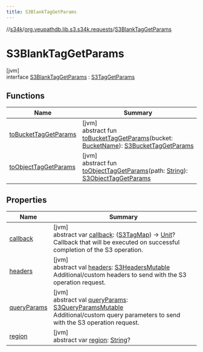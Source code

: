 ```yaml
---
title: S3BlankTagGetParams
---
```

//[s34k](../../../index.html)/[org.veupathdb.lib.s3.s34k.requests](../index.html)/[S3BlankTagGetParams](index.html)



# S3BlankTagGetParams



[jvm]\
interface [S3BlankTagGetParams](index.html) : [S3TagGetParams](../-s3-tag-get-params/index.html)



## Functions


| Name | Summary |
|---|---|
| [toBucketTagGetParams](to-bucket-tag-get-params.html) | [jvm]<br>abstract fun [toBucketTagGetParams](to-bucket-tag-get-params.html)(bucket: [BucketName](../../org.veupathdb.lib.s3.s34k.fields/-bucket-name/index.html)): [S3BucketTagGetParams](../../org.veupathdb.lib.s3.s34k.requests.bucket/-s3-bucket-tag-get-params/index.html) |
| [toObjectTagGetParams](to-object-tag-get-params.html) | [jvm]<br>abstract fun [toObjectTagGetParams](to-object-tag-get-params.html)(path: [String](https://kotlinlang.org/api/latest/jvm/stdlib/kotlin/-string/index.html)): [S3ObjectTagGetParams](../../org.veupathdb.lib.s3.s34k.requests.object/-s3-object-tag-get-params/index.html) |


## Properties


| Name | Summary |
|---|---|
| [callback](../-s3-tag-get-params/callback.html) | [jvm]<br>abstract var [callback](../-s3-tag-get-params/callback.html): ([S3TagMap](../../org.veupathdb.lib.s3.s34k.fields.tags/-s3-tag-map/index.html)) -&gt; [Unit](https://kotlinlang.org/api/latest/jvm/stdlib/kotlin/-unit/index.html)?<br>Callback that will be executed on successful completion of the S3 operation. |
| [headers](../-s3-request-params/headers.html) | [jvm]<br>abstract val [headers](../-s3-request-params/headers.html): [S3HeadersMutable](../../org.veupathdb.lib.s3.s34k.fields.headers/-s3-headers-mutable/index.html)<br>Additional/custom headers to send with the S3 operation request. |
| [queryParams](../-s3-request-params/query-params.html) | [jvm]<br>abstract val [queryParams](../-s3-request-params/query-params.html): [S3QueryParamsMutable](../../org.veupathdb.lib.s3.s34k.fields.query_params/-s3-query-params-mutable/index.html)<br>Additional/custom query parameters to send with the S3 operation request. |
| [region](../-s3-region-request-params/region.html) | [jvm]<br>abstract var [region](../-s3-region-request-params/region.html): [String](https://kotlinlang.org/api/latest/jvm/stdlib/kotlin/-string/index.html)? |

